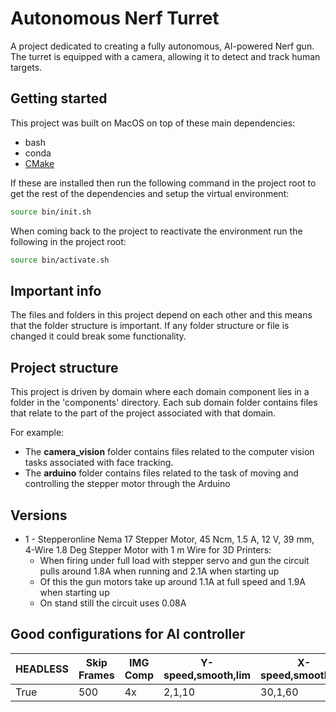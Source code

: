 # Autonomous Nerf Turret

A project dedicated to creating a fully autonomous, AI-powered Nerf gun. The turret is equipped with a camera, allowing it to detect and track human targets. 

## Getting started

This project was built on MacOS on top of these main dependencies:
  - bash
  - conda
  - [CMake](https://cmake.org/download/)

 If these are installed then run the following command in the project root to get the rest of the dependencies and setup the virtual environment:
 ```bash
source bin/init.sh
 ```

 When coming back to the project to reactivate the environment run the following in the project root:
 ```bash
 source bin/activate.sh
 ```


## Important info

The files and folders in this project depend on each other and this means that the folder structure is important. If any folder structure or file is changed it could break some functionality.

## Project structure

This project is driven by domain where each domain component lies in a folder in the 'components' directory. Each sub domain folder contains files that relate to the part of the project associated with that domain.

For example:
  - The **camera_vision** folder contains files related to the computer vision tasks associated with face tracking.
  - The **arduino** folder contains files related to the task of moving and controlling the stepper motor through the Arduino

  ## Versions

  - 1 - Stepperonline Nema 17 Stepper Motor, 45 Ncm, 1.5 A, 12 V, 39 mm, 4-Wire 1.8 Deg Stepper Motor with 1 m Wire for 3D Printers:
    - When firing under full load with stepper servo and gun the circuit pulls around 1.8A when running and 2.1A when starting up
    - Of this the gun motors take up around 1.1A at full speed and 1.9A when starting up
    - On stand still the circuit uses 0.08A


  ## Good configurations for AI controller

  | HEADLESS | Skip Frames | IMG Comp | Y-speed,smooth,lim | X-speed,smooth,lim | target_type | faces | objects |    - |
  |----------|-------------|----------|--------------------|--------------------|-------------|-------|---------|   ---|
  | True     | 500         | 4x       | 2,1,10             | 30,1,60            | person      | True  | True    |      |

